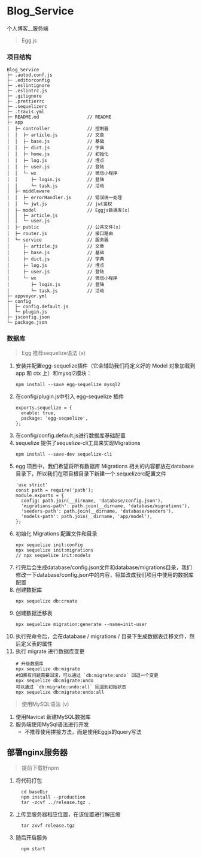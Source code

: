 # Blog_Service

个人博客__服务端
> Egg.js

### 项目结构
```
Blog_Service
├─ .autod.conf.js
├─ .editorconfig
├─ .eslintignore
├─ .eslintrc.js
├─ .gitignore
├─ .prettierrc
├─ .sequelizerc
├─ .travis.yml
├─ README.md                  // README
├─ app
│  ├─ controller              // 控制器
│  │  ├─ article.js           // 文章
│  │  ├─ base.js              // 基础
│  │  ├─ dict.js              // 字典
│  │  ├─ home.js              // 初始化
│  │  ├─ log.js               // 埋点
│  │  ├─ user.js              // 登陆
│  │  └─ wx                   // 微信小程序
│  │     ├─ login.js          // 登陆
│  │     └─ task.js           // 活动
│  ├─ middleware
│  │  ├─ errorHandler.js      // 错误统一处理
│  │  └─ jwt.js               // jwt鉴权
│  ├─ model                   // Eggjs数据库(x)
│  │  ├─ article.js
│  │  └─ user.js
│  ├─ public                  // 公共文件(x)
│  ├─ router.js               // 接口路由
│  └─ service                 // 服务器
│     ├─ article.js           // 文章
│     ├─ base.js              // 基础
│     ├─ dict.js              // 字典
│     ├─ log.js               // 埋点
│     ├─ user.js              // 登陆
│     └─ wx                   // 微信小程序
│        ├─ login.js          // 登陆
│        └─ task.js           // 活动
├─ appveyor.yml
├─ config
│  ├─ config.default.js
│  └─ plugin.js
├─ jsconfig.json
└─ package.json
```
### 数据库
> Egg 推荐sequelize语法 (x)
1. 安装并配置egg-sequelize插件（它会辅助我们将定义好的 Model 对象加载到 app 和 ctx 上）和mysql2模块：
    ```
    npm install --save egg-sequelize mysql2
    ```
2. 在config/plugin.js中引入 egg-sequelize 插件
    ```
    exports.sequelize = {
      enable: true,
      package: 'egg-sequelize',
    };
    ```
3. 在config/config.default.js进行数据库基础配置
4. sequelize 提供了sequelize-cli工具来实现Migrations
    ```
    npm install --save-dev sequelize-cli
    ```
5. egg 项目中，我们希望将所有数据库 Migrations 相关的内容都放在database目录下，所以我们在项目根目录下新建一个.sequelizerc配置文件
    ```
    'use strict'
    const path = require('path');
    module.exports = {
      config: path.join(__dirname, 'database/config.json'),
      'migrations-path': path.join(__dirname, 'database/migrations'),
      'seeders-path': path.join(__dirname, 'database/seeders'),
      'models-path': path.join(__dirname, 'app/model'),
    };
    ```
6. 初始化 Migrations 配置文件和目录
    ```
    npx sequelize init:config
    npx sequelize init:migrations
    // npx sequelize init:models
    ```
7. 行完后会生成database/config.json文件和database/migrations目录，我们修改一下database/config.json中的内容，将其改成我们项目中使用的数据库配置
8. 创建数据库
    ```
    npx sequelize db:create
    ```
9. 创建数据迁移表
    ```
    npx sequelize migration:generate --name=init-user
    ```
10. 执行完命令后，会在database / migrations / 目录下生成数据表迁移文件，然后定义表的属性
11. 执行 migrate 进行数据库变更
    ```
    # 升级数据库
    npx sequelize db:migrate
    #如果有问题需要回滚，可以通过 `db:migrate:undo` 回退一个变更
    npx sequelize db:migrate:undo
    可以通过 `db:migrate:undo:all` 回退到初始状态
    npx sequelize db:migrate:undo:all
    ```


> 使用MySQL语法 (v)

1. 使用Navicat 新建MySQL数据库
2. 服务端使用MySql语法进行开发
    - 不推荐使用拼接方法，而是使用Eggjs的query写法


## 部署nginx服务器
> 提前下载好npm
1. 将代码打包
    ```
      cd baseDir
      npm install --production
      tar -zcvf ../release.tgz .
    ```
2. 上传至服务器相应位置，在该位置进行解压缩
    ```
      tar zxvf release.tgz
    ```
3. 随后开启服务
    ```
      npm start
    ```

